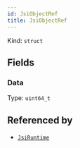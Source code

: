 ```yaml
---
id: JsiObjectRef
title: JsiObjectRef
---
```


Kind: `struct`

## Fields
### Data
Type: `uint64_t`



## Referenced by
- [`JsiRuntime`](JsiRuntime)
